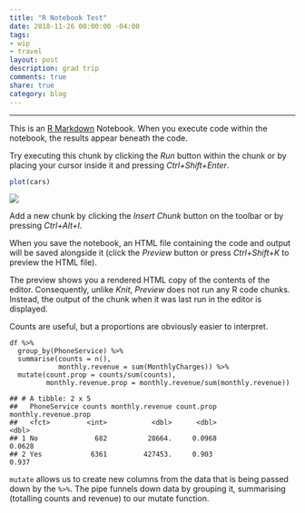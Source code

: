 ```yaml
---
title: "R Notebook Test"
date: 2018-11-26 00:00:00 -04:00
tags:
- wip
- travel
layout: post
description: grad trip
comments: true
share: true
category: blog
---
```

---

This is an [R Markdown](http://rmarkdown.rstudio.com) Notebook. When you execute code within the notebook, the results appear beneath the code.

Try executing this chunk by clicking the *Run* button within the chunk or by placing your cursor inside it and pressing *Ctrl+Shift+Enter*.

``` r
plot(cars)
```

![](empty_knit_files/figure-markdown_github/unnamed-chunk-1-1.png)

Add a new chunk by clicking the *Insert Chunk* button on the toolbar or by pressing *Ctrl+Alt+I*.

When you save the notebook, an HTML file containing the code and output will be saved alongside it (click the *Preview* button or press *Ctrl+Shift+K* to preview the HTML file).

The preview shows you a rendered HTML copy of the contents of the editor. Consequently, unlike *Knit*, *Preview* does not run any R code chunks. Instead, the output of the chunk when it was last run in the editor is displayed.


Counts are useful, but a proportions are obviously easier to interpret.

    df %>%
      group_by(PhoneService) %>%
      summarise(counts = n(),
                monthly.revenue = sum(MonthlyCharges)) %>%
      mutate(count.prop = counts/sum(counts),
             monthly.revenue.prop = monthly.revenue/sum(monthly.revenue))

    ## # A tibble: 2 x 5
    ##   PhoneService counts monthly.revenue count.prop monthly.revenue.prop
    ##   <fct>         <int>           <dbl>      <dbl>                <dbl>
    ## 1 No              682          28664.     0.0968               0.0628
    ## 2 Yes            6361         427453.     0.903                0.937

`mutate` allows us to create new columns from the data that is being
passed down by the `%>%`. The pipe funnels down data by grouping it,
summarising (totalling counts and revenue) to our mutate function.

